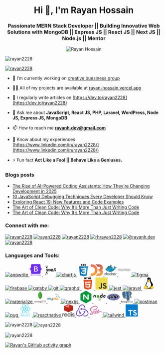 <h1 align="center">Hi 👋, I'm Rayan Hossain</h1>
<h3 align="center">Passionate MERN Stack Developer || Building Innovative Web Solutions with MongoDB || Express JS || React JS || Next JS || Node.js || Mentor</h3>

<!--<p align="center"> <a href="https://app.daily.dev/rayan2228"><img src="https://api.daily.dev/devcards/0734f5ee57454220b3910c192d2b72f5.png?r=w7f" width="400" alt="Rayan Hossain's Dev Card"/></a> </p>-->
<div align="center"><img src="https://media2.giphy.com/media/v1.Y2lkPTc5MGI3NjExMXJ3bXBxYzN2dnIxeWRzNzNscHgyMm9jbmRqZDhiMThuYnhpc3d6aSZlcD12MV9pbnRlcm5hbF9naWZfYnlfaWQmY3Q9Zw/WtTnAfZn6aVJfBzlN3/giphy.gif" alt="Rayan Hossain" "/></div>


<p align="left"> <img src="https://komarev.com/ghpvc/?username=rayan2228&label=Profile%20views&color=0e75b6&style=flat" alt="rayan2228" /> </p>

<p align="left"> <a href="https://github.com/ryo-ma/github-profile-trophy"><img src="https://github-profile-trophy.vercel.app/?username=rayan2228&theme=matrix" alt="rayan2228" /></a> </p>

- 🔭 I’m currently working on [creative buesiness group](https://cbg.com.bd/)

- 👨‍💻 All of my projects are available at [rayan-hossain.vercel.app](rayan-hossain.vercel.app)

- 📝 I regularly write articles on [https://dev.to/rayan2228](https://dev.to/rayan2228)

- 💬 Ask me about **JavaScript, React JS, PHP, Laravel, WordPress, Node JS, Express JS, MongoDB**

- 📫 How to reach me **rayanh.dev@gmail.com**

- 📄 Know about my experiences [https://www.linkedin.com/in/rayan2228/](https://www.linkedin.com/in/rayan2228/)

- ⚡ Fun fact **Act Like a Fool || Behave Like a Geniuses.**

### Blogs posts
<!-- BLOG-POST-LIST:START -->
- [The Rise of AI-Powered Coding Assistants: How They&#39;re Changing Development in 2025](https://dev.to/rayan2228/the-rise-of-ai-powered-coding-assistants-how-theyre-changing-development-in-2025-5dhj)
- [10 JavaScript Debugging Techniques Every Developer Should Know](https://dev.to/rayan2228/10-javascript-debugging-techniques-every-developer-should-know-3a11)
- [Exploring React 19: New Features and Code Examples](https://dev.to/rayan2228/exploring-react-19-new-features-and-code-examples-379n)
- [The Art of Clean Code: Why It’s More Than Just Writing Code](https://medium.com/@rayanh.dev/the-art-of-clean-code-why-its-more-than-just-writing-code-88845154ea88?source=rss-986ba30de8b8------2)
- [The Art of Clean Code: Why It’s More Than Just Writing Code](https://dev.to/rayan2228/the-art-of-clean-code-why-its-more-than-just-writing-code-7lm)
<!-- BLOG-POST-LIST:END -->

<h3 align="left">Connect with me:</h3>
<p align="left">
<a href="https://codepen.io/rayan2228" target="blank"><img align="center" src="https://raw.githubusercontent.com/rahuldkjain/github-profile-readme-generator/master/src/images/icons/Social/codepen.svg" alt="rayan2228" height="30" width="40" /></a>
<a href="https://dev.to/rayan2228" target="blank"><img align="center" src="https://raw.githubusercontent.com/rahuldkjain/github-profile-readme-generator/master/src/images/icons/Social/devto.svg" alt="rayan2228" height="30" width="40" /></a>
<a href="https://linkedin.com/in/rayan2228" target="blank"><img align="center" src="https://raw.githubusercontent.com/rahuldkjain/github-profile-readme-generator/master/src/images/icons/Social/linked-in-alt.svg" alt="rayan2228" height="30" width="40" /></a>
<a href="https://fb.com/rhrayan2228" target="blank"><img align="center" src="https://raw.githubusercontent.com/rahuldkjain/github-profile-readme-generator/master/src/images/icons/Social/facebook.svg" alt="rhrayan2228" height="30" width="40" /></a>
<a href="https://medium.com/@rayanh.dev" target="blank"><img align="center" src="https://raw.githubusercontent.com/rahuldkjain/github-profile-readme-generator/master/src/images/icons/Social/medium.svg" alt="@rayanh.dev" height="30" width="40" /></a>
<a href="https://www.leetcode.com/rayan2228" target="blank"><img align="center" src="https://raw.githubusercontent.com/rahuldkjain/github-profile-readme-generator/master/src/images/icons/Social/leet-code.svg" alt="rayan2228" height="30" width="40" /></a>
</p>

<h3 align="left">Languages and Tools:</h3>
<p align="left"> <a href="https://appwrite.io" target="_blank" rel="noreferrer"> <img src="https://www.vectorlogo.zone/logos/appwriteio/appwriteio-icon.svg" alt="appwrite" width="40" height="40"/> </a> <a href="https://getbootstrap.com" target="_blank" rel="noreferrer"> <img src="https://raw.githubusercontent.com/devicons/devicon/master/icons/bootstrap/bootstrap-plain-wordmark.svg" alt="bootstrap" width="40" height="40"/> </a> <a href="https://canvasjs.com" target="_blank" rel="noreferrer"> <img src="https://raw.githubusercontent.com/Hardik0307/Hardik0307/master/assets/canvasjs-charts.svg" alt="canvasjs" width="40" height="40"/> </a> <a href="https://www.chartjs.org" target="_blank" rel="noreferrer"> <img src="https://www.chartjs.org/media/logo-title.svg" alt="chartjs" width="40" height="40"/> </a> <a href="https://www.w3schools.com/css/" target="_blank" rel="noreferrer"> <img src="https://raw.githubusercontent.com/devicons/devicon/master/icons/css3/css3-original-wordmark.svg" alt="css3" width="40" height="40"/> </a> <a href="https://d3js.org/" target="_blank" rel="noreferrer"> <img src="https://raw.githubusercontent.com/devicons/devicon/master/icons/d3js/d3js-original.svg" alt="d3js" width="40" height="40"/> </a> <a href="https://www.docker.com/" target="_blank" rel="noreferrer"> <img src="https://raw.githubusercontent.com/devicons/devicon/master/icons/docker/docker-original-wordmark.svg" alt="docker" width="40" height="40"/> </a> <a href="https://expressjs.com" target="_blank" rel="noreferrer"> <img src="https://raw.githubusercontent.com/devicons/devicon/master/icons/express/express-original-wordmark.svg" alt="express" width="40" height="40"/> </a> <a href="https://www.figma.com/" target="_blank" rel="noreferrer"> <img src="https://www.vectorlogo.zone/logos/figma/figma-icon.svg" alt="figma" width="40" height="40"/> </a> <a href="https://firebase.google.com/" target="_blank" rel="noreferrer"> <img src="https://www.vectorlogo.zone/logos/firebase/firebase-icon.svg" alt="firebase" width="40" height="40"/> </a> <a href="https://www.gatsbyjs.com/" target="_blank" rel="noreferrer"> <img src="https://www.vectorlogo.zone/logos/gatsbyjs/gatsbyjs-icon.svg" alt="gatsby" width="40" height="40"/> </a> <a href="https://git-scm.com/" target="_blank" rel="noreferrer"> <img src="https://www.vectorlogo.zone/logos/git-scm/git-scm-icon.svg" alt="git" width="40" height="40"/> </a> <a href="https://graphql.org" target="_blank" rel="noreferrer"> <img src="https://www.vectorlogo.zone/logos/graphql/graphql-icon.svg" alt="graphql" width="40" height="40"/> </a> <a href="https://www.w3.org/html/" target="_blank" rel="noreferrer"> <img src="https://raw.githubusercontent.com/devicons/devicon/master/icons/html5/html5-original-wordmark.svg" alt="html5" width="40" height="40"/> </a> <a href="https://developer.mozilla.org/en-US/docs/Web/JavaScript" target="_blank" rel="noreferrer"> <img src="https://raw.githubusercontent.com/devicons/devicon/master/icons/javascript/javascript-original.svg" alt="javascript" width="40" height="40"/> </a> <a href="https://jestjs.io" target="_blank" rel="noreferrer"> <img src="https://www.vectorlogo.zone/logos/jestjsio/jestjsio-icon.svg" alt="jest" width="40" height="40"/> </a> <a href="https://laravel.com/" target="_blank" rel="noreferrer"> <img src="https://www.svgrepo.com/show/353985/laravel.svg" alt="laravel" width="40" height="40"/> </a> <a href="https://www.linux.org/" target="_blank" rel="noreferrer"> <img src="https://raw.githubusercontent.com/devicons/devicon/master/icons/linux/linux-original.svg" alt="linux" width="40" height="40"/> </a> <a href="https://materializecss.com/" target="_blank" rel="noreferrer"> <img src="https://raw.githubusercontent.com/prplx/svg-logos/5585531d45d294869c4eaab4d7cf2e9c167710a9/svg/materialize.svg" alt="materialize" width="40" height="40"/> </a> <a href="https://www.mongodb.com/" target="_blank" rel="noreferrer"> <img src="https://raw.githubusercontent.com/devicons/devicon/master/icons/mongodb/mongodb-original-wordmark.svg" alt="mongodb" width="40" height="40"/> </a> <a href="https://www.mysql.com/" target="_blank" rel="noreferrer"> <img src="https://raw.githubusercontent.com/devicons/devicon/master/icons/mysql/mysql-original-wordmark.svg" alt="mysql" width="40" height="40"/> </a> <a href="https://nextjs.org/" target="_blank" rel="noreferrer"> <img src="https://cdn.worldvectorlogo.com/logos/nextjs-2.svg" alt="nextjs" width="40" height="40"/> </a> <a href="https://www.nginx.com" target="_blank" rel="noreferrer"> <img src="https://raw.githubusercontent.com/devicons/devicon/master/icons/nginx/nginx-original.svg" alt="nginx" width="40" height="40"/> </a> <a href="https://nodejs.org" target="_blank" rel="noreferrer"> <img src="https://raw.githubusercontent.com/devicons/devicon/master/icons/nodejs/nodejs-original-wordmark.svg" alt="nodejs" width="40" height="40"/> </a> <a href="https://www.php.net" target="_blank" rel="noreferrer"> <img src="https://raw.githubusercontent.com/devicons/devicon/master/icons/php/php-original.svg" alt="php" width="40" height="40"/> </a> <a href="https://www.postgresql.org" target="_blank" rel="noreferrer"> <img src="https://raw.githubusercontent.com/devicons/devicon/master/icons/postgresql/postgresql-original-wordmark.svg" alt="postgresql" width="40" height="40"/> </a> <a href="https://postman.com" target="_blank" rel="noreferrer"> <img src="https://www.vectorlogo.zone/logos/getpostman/getpostman-icon.svg" alt="postman" width="40" height="40"/> </a> <a href="https://pugjs.org" target="_blank" rel="noreferrer"> <img src="https://cdn.worldvectorlogo.com/logos/pug.svg" alt="pug" width="40" height="40"/> </a> <a href="https://reactjs.org/" target="_blank" rel="noreferrer"> <img src="https://raw.githubusercontent.com/devicons/devicon/master/icons/react/react-original-wordmark.svg" alt="react" width="40" height="40"/> </a> <a href="https://reactnative.dev/" target="_blank" rel="noreferrer"> <img src="https://reactnative.dev/img/header_logo.svg" alt="reactnative" width="40" height="40"/> </a> <a href="https://redis.io" target="_blank" rel="noreferrer"> <img src="https://raw.githubusercontent.com/devicons/devicon/master/icons/redis/redis-original-wordmark.svg" alt="redis" width="40" height="40"/> </a> <a href="https://redux.js.org" target="_blank" rel="noreferrer"> <img src="https://raw.githubusercontent.com/devicons/devicon/master/icons/redux/redux-original.svg" alt="redux" width="40" height="40"/> </a> <a href="https://sass-lang.com" target="_blank" rel="noreferrer"> <img src="https://raw.githubusercontent.com/devicons/devicon/master/icons/sass/sass-original.svg" alt="sass" width="40" height="40"/> </a> <a href="https://tailwindcss.com/" target="_blank" rel="noreferrer"> <img src="https://www.vectorlogo.zone/logos/tailwindcss/tailwindcss-icon.svg" alt="tailwind" width="40" height="40"/> </a> <a href="https://www.typescriptlang.org/" target="_blank" rel="noreferrer"> <img src="https://raw.githubusercontent.com/devicons/devicon/master/icons/typescript/typescript-original.svg" alt="typescript" width="40" height="40"/> </a> </p>


<p><img align="left" src="https://github-readme-stats.vercel.app/api/top-langs?username=rayan2228&show_icons=true&locale=en&layout=compact&theme=dark&hide_border=true" alt="rayan2228" /></p>

<p>&nbsp;<img align="center" src="https://github-readme-stats.vercel.app/api?username=rayan2228&show_icons=true&locale=en&theme=dark&hide_border=true" alt="rayan2228" /></p>

<p><img align="center" src="https://github-readme-streak-stats.herokuapp.com/?user=rayan2228&theme=dark&hide_border=true" alt="rayan2228" /></p>

[![Rayan's GitHub activity graph](https://github-readme-activity-graph.vercel.app/graph?username=rayan2228&theme=react-dark)](https://github.com/ashutosh00710/github-readme-activity-graph)
